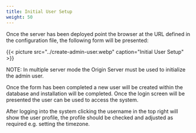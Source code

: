 ```yaml
---
title: Initial User Setup
weight: 50
---
```


Once the server has been deployed point the browser at the URL defined in the configuration file, the following form will be presented:

{{< picture src="../create-admin-user.webp" caption="Initial User Setup" >}}

NOTE: In multiple server mode the Origin Server must be used to initialize the admin user.

Once the form has been completed a new user will be created within the database and installation will be completed. Once the login screen will be presented the user can be used to access the system.

After logging into the system clicking the username in the top right will show the user profile, the profile should be checked and adjusted as required e.g. setting the timezone.
